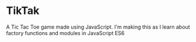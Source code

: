 # TikTak
A Tic Tac Toe game made using JavaScript. I'm making this as I learn about factory functions and modules in JavaScript ES6 